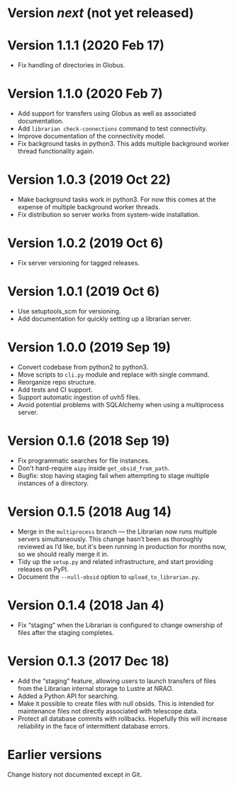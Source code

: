 # Version *next* (not yet released)


# Version 1.1.1 (2020 Feb 17)
- Fix handling of directories in Globus.


# Version 1.1.0 (2020 Feb 7)
- Add support for transfers using Globus as well as associated documentation.
- Add `librarian check-connections` command to test connectivity.
- Improve documentation of the connectivity model.
- Fix background tasks in python3. This adds multiple background
  worker thread functionality again.


# Version 1.0.3 (2019 Oct 22)

- Make background tasks work in python3. For now this comes at the
  expense of multiple background worker threads.
- Fix distribution so server works from system-wide installation.


# Version 1.0.2 (2019 Oct 6)

- Fix server versioning for tagged releases.


# Version 1.0.1 (2019 Oct 6)

- Use setuptools_scm for versioning.
- Add documentation for quickly setting up a librarian server.


# Version 1.0.0 (2019 Sep 19)

- Convert codebase from python2 to python3.
- Move scripts to `cli.py` module and replace with single command.
- Reorganize repo structure.
- Add tests and CI support.
- Support automatic ingestion of uvh5 files.
- Avoid potential problems with SQLAlchemy when using a multiprocess
  server.


# Version 0.1.6 (2018 Sep 19)

- Fix programmatic searches for file instances.
- Don't hard-require `aipy` inside `get_obsid_from_path`.
- Bugfix: stop having staging fail when attempting to stage multiple
  instances of a directory.


# Version 0.1.5 (2018 Aug 14)

- Merge in the `multiprocess` branch — the Librarian now runs multiple
  servers simultaneously. This change hasn’t been as thoroughly reviewed
  as I’d like, but it's been running in production for months now, so
  we should really merge it in.
- Tidy up the `setup.py` and related infrastructure, and start providing
  releases on PyPI.
- Document the `--null-obsid` option to `upload_to_librarian.py`.


# Version 0.1.4 (2018 Jan 4)

- Fix “staging” when the Librarian is configured to change ownership of
  files after the staging completes.


# Version 0.1.3 (2017 Dec 18)

- Add the “staging” feature, allowing users to launch transfers of files
  from the Librarian internal storage to Lustre at NRAO.
- Added a Python API for searching.
- Make it possible to create files with null obsids. This is intended for
  maintenance files not directly associated with telescope data.
- Protect all database commits with rollbacks. Hopefully this will increase
  reliability in the face of intermittent database errors.


# Earlier versions

Change history not documented except in Git.
